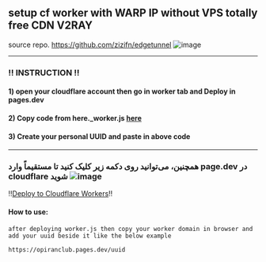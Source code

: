 ## setup cf worker with WARP IP without VPS totally free CDN V2RAY
  
  source repo. https://github.com/zizifn/edgetunnel
  ![image](https://github.com/opiran-club/cfworker-warpIP-free-vless/assets/130220895/2ce649f6-84ac-4656-9c10-3ab8b3563466)

  
---------------------------------------------------------------------------------------------------------------------------------------

###  ‼️ INSTRUCTION ‼️

#### 1) open your cloudflare account then go in worker tab and Deploy in pages.dev

#### 2) Copy code from here._worker.js [here](https://github.com/opiran-club/cfworker-warpIP-free-vless/blob/main/worker-vless.js)

#### 3) Create your personal UUID and paste in above code

---------------------------------------------------------------------------------------------------------------------------------------

### همچنین، می‌توانید روی دکمه زیر کلیک کنید تا مستقیماً وارد  page.dev در cloudflare شوید ![image](https://github.com/opiran-club/cfworker-warpIP-free-vless/assets/130220895/90abe8f9-e62d-48b5-9352-7b5255a6303a)


‼️[Deploy to Cloudflare Workers](https://deploy.workers.cloudflare.com/?url=https://github.com/opiran-club/cfworker-warpIP-free-vless)‼️



#### How to use:
```
after deploying worker.js then copy your worker domain in browser and add your uuid beside it like the below example
```
```
https://opiranclub.pages.dev/uuid
```
